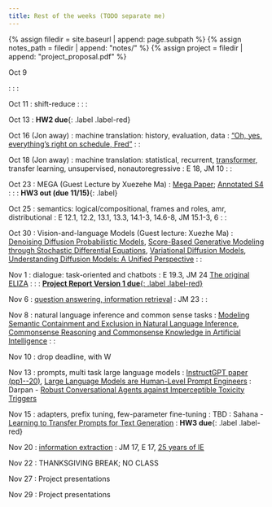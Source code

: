 ```yaml
---
title: Rest of the weeks (TODO separate me)
---
```



{% assign filedir = site.baseurl | append: page.subpath %} 
{% assign notes_path = filedir | append: "notes/" %} 
{% assign project = filedir | append: "project_proposal.pdf" %}

<!--  
Instructions:

INDENTATION COUNTS

Each day should be formatted exactly as follows

Date
: Lessons Covered
  : Reading List
    : In Class Presentations
: **Assignment/Announcement**{: .label}


To add a hyperlink for readings, do it as follows
  : [Example Paper](http://linktopaper.edu)

To make the hyperlink open in a new tab by default
  : [Example Paper](http://linktopaper.edu){:target=_"blank"}

The announcement can be made red for due dates as follows
: **Assignment Due**{: .label .label-red }

-->


Oct 9

: 
: 
    : 


Oct 11
: shift-reduce
:
: 
    :

Oct 13
: **HW2 due**{: .label .label-red}

Oct 16 (Jon away)
: machine translation: history, evaluation, data
  : [“Oh, yes, everything’s right on schedule, Fred”](https://www.cs.jhu.edu/~post/bitext/)
    : 
    : 
  
  
Oct 18 (Jon away)
: machine translation: statistical, recurrent, [transformer]({{site.baseurl}}assets/files/transmt.pdf), transfer learning,  unsupervised, nonautoregressive
  : E 18, JM 10
    : 
    : 
    
Oct 23
: MEGA (Guest Lecture by Xuezehe Ma)
  : [Mega Paper](https://arxiv.org/abs/2209.10655); [Annotated S4](https://srush.github.io/annotated-s4/)
    : 
    : 
: **HW3 out (due 11/15)**{: .label}    

Oct 25
: semantics: logical/compositional, frames and roles, amr, distributional
  : E 12.1, 12.2, 13.1, 13.3, 14.1-3, 14.6-8, JM 15.1-3, 6
    : 
    : 

Oct 30
: Vision-and-language Models (Guest lecture: Xuezhe Ma)
  : [Denoising Diffusion Probabilistic Models](https://arxiv.org/abs/2006.11239), [Score-Based Generative Modeling through Stochastic Differential Equations](https://arxiv.org/abs/2011.13456), [Variational Diffusion Models](https://arxiv.org/abs/2107.00630), [Understanding Diffusion Models: A Unified Perspective](https://arxiv.org/abs/2208.11970)
    : 
    : 


Nov 1
: dialogue: task-oriented and chatbots
: E 19.3, JM 24 [The original ELIZA](https://sites.google.com/view/elizagen-org/the-original-eliza)
    : 
    : 
: [**Project Report Version 1 due**{: .label .label-red}](({{project}}){:target="_blank"})


Nov 6
: [question answering, information retrieval](assets/files/irqa.pdf)
  : JM 23
    : 
    : 

Nov 8
: natural language inference and common sense tasks
  : [Modeling Semantic Containment and Exclusion in Natural Language Inference](https://aclanthology.org/C08-1066/), [Commonsense Reasoning and Commonsense Knowledge in Artificial Intelligence](https://cs.nyu.edu/~davise/papers/CommonsenseFinal.pdf)
    : 
    :
    
Nov 10
: drop deadline, with W

Nov 13
: prompts, multi task large language models
  :  [InstructGPT paper (pp1--20)](https://arxiv.org/abs/2203.02155), [Large Language Models are Human-Level Prompt Engineers](https://openreview.net/forum?id=92gvk82DE-)
    : Darpan - [Robust Conversational Agents against Imperceptible Toxicity Triggers](https://aclanthology.org/2022.naacl-main.204/)

Nov 15
: adapters, prefix tuning, few-parameter fine-tuning
  : TBD
    : Sahana - [Learning to Transfer Prompts for Text Generation](https://aclanthology.org/2022.naacl-main.257/)
: **HW3 due**{: .label .label-red}

Nov 20
: [information extraction](assets/files/ie.pdf)
  : JM 17, E 17, [25 years of IE](https://www.cambridge.org/core/journals/natural-language-engineering/article/twentyfive-years-of-information-extraction/0E5BB0D6AE906BB3C25037E2D74CA8F3/share/5ce1ad8430e190e282cc234c79c320c49906a7e2)

Nov 22
: THANKSGIVING BREAK; NO CLASS
  

Nov 27
: Project presentations
 

Nov 29
: Project presentations
